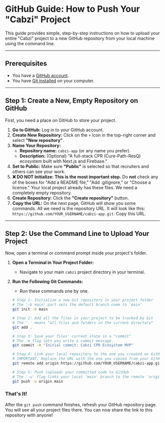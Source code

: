 # GitHub Guide: How to Push Your "Cabzi" Project

This guide provides simple, step-by-step instructions on how to upload your entire "Cabzi" project to a new GitHub repository from your local machine using the command line.

---

## Prerequisites

*   You have a [GitHub account](https://github.com/signup).
*   You have [Git installed](https://git-scm.com/downloads) on your computer.

---

## Step 1: Create a New, Empty Repository on GitHub

First, you need a place on GitHub to store your project.

1.  **Go to GitHub:** Log in to your GitHub account.
2.  **Create New Repository:** Click on the `+` icon in the top-right corner and select **"New repository"**.
3.  **Name Your Repository:**
    *   **Repository name:** `cabzi-app` (or any name you prefer).
    *   **Description:** (Optional) "A full-stack CPR (Cure-Path-ResQ) ecosystem built with Next.js and Firebase."
4.  **Set to Public:** Make sure **"Public"** is selected so that recruiters and others can see your work.
5.  **❌ DO NOT Initialize:** **This is the most important step.** Do **not** check any of the boxes for "Add a README file," "Add .gitignore," or "Choose a license." Your local project already has these files. We need a completely empty repository.
6.  **Create Repository:** Click the **"Create repository"** button.
7.  **Copy the URL:** On the next page, GitHub will show you some commands. All we need is the repository URL. It will look like this: `https://github.com/YOUR_USERNAME/cabzi-app.git`. Copy this URL.

---

## Step 2: Use the Command Line to Upload Your Project

Now, open a terminal or command prompt inside your project's folder.

1.  **Open a Terminal in Your Project Folder:**
    *   Navigate to your main `cabzi` project directory in your terminal.

2.  **Run the Following Git Commands:**
    *   Run these commands one by one.

    ```bash
    # Step 1: Initialize a new Git repository in your project folder
    # The '-b main' part sets the default branch name to 'main'
    git init -b main

    # Step 2: Add all the files in your project to be tracked by Git
    # The '.' means "all files and folders in the current directory"
    git add .

    # Step 3: Save your files' current state in a "commit"
    # The -m flag lets you write a commit message.
    git commit -m "Initial commit: Cabzi CPR Ecosystem MVP"

    # Step 4: Link your local repository to the one you created on GitHub
    # IMPORTANT: Replace the URL with the one you copied from your GitHub page.
    git remote add origin https://github.com/YOUR_USERNAME/cabzi-app.git

    # Step 5: Push (upload) your committed code to GitHub
    # The '-u' flag links your local 'main' branch to the remote 'origin/main' branch
    git push -u origin main
    ```

### That's It!

After the `git push` command finishes, refresh your GitHub repository page. You will see all your project files there. You can now share the link to this repository with anyone!